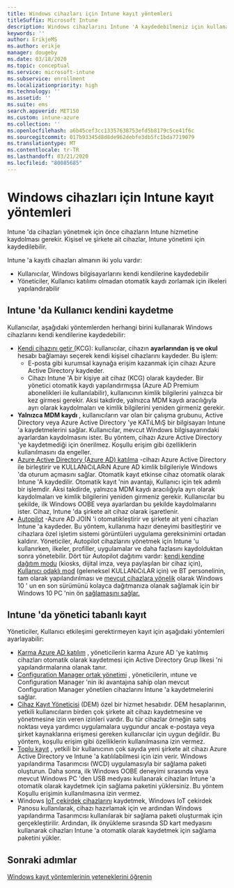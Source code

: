 ```yaml
---
title: Windows cihazları için Intune kayıt yöntemleri
titleSuffix: Microsoft Intune
description: Windows cihazlarını Intune 'A kaydedebilmeniz için kullanabileceğiniz farklı yolları öğrenin
keywords: ''
author: ErikjeMS
ms.author: erikje
manager: dougeby
ms.date: 03/18/2020
ms.topic: conceptual
ms.service: microsoft-intune
ms.subservice: enrollment
ms.localizationpriority: high
ms.technology: ''
ms.assetid: ''
ms.suite: ems
search.appverid: MET150
ms.custom: intune-azure
ms.collection: ''
ms.openlocfilehash: a6b45cef3cc13357638753efd5b8179c5ce41f6c
ms.sourcegitcommit: 017b93345d8d8de962debfe3db5fc1bda7719079
ms.translationtype: MT
ms.contentlocale: tr-TR
ms.lasthandoff: 03/21/2020
ms.locfileid: "80085685"
---
```

# <a name="intune-enrollment-methods-for-windows-devices"></a>Windows cihazları için Intune kayıt yöntemleri

Intune 'da cihazları yönetmek için önce cihazların Intune hizmetine kaydolması gerekir. Kişisel ve şirkete ait cihazlar, Intune yönetimi için kaydedilebilir. 

Intune 'a kayıtlı cihazları almanın iki yolu vardır:
- Kullanıcılar, Windows bilgisayarlarını kendi kendilerine kaydedebilir 
- Yöneticiler, Kullanıcı katılımı olmadan otomatik kaydı zorlamak için ilkeleri yapılandırabilir

## <a name="user-self-enrollment-in-intune"></a>Intune 'da Kullanıcı kendini kaydetme

Kullanıcılar, aşağıdaki yöntemlerden herhangi birini kullanarak Windows cihazlarını kendi kendilerine kaydedebilir:

- [Kendi cihazını getir (](https://docs.microsoft.com/mem/intune/user-help/enroll-windows-10-device)KCG): kullanıcılar, cihazın **ayarlarından** **iş ve okul** hesabı bağlamayı seçerek kendi kişisel cihazlarını kaydeder. Bu işlem:
  - E-posta gibi kurumsal kaynağa erişim kazanmak için cihazı Azure Active Directory kaydeder.
  - Cihazı Intune 'A bir kişiye ait cihaz (KCG) olarak kaydeder.
Bir yönetici otomatik kaydı yapılandırmışsa (Azure AD Premium abonelikleri ile kullanılabilir), kullanıcının kimlik bilgilerini yalnızca bir kez girmesi gerekir. Aksi takdirde, yalnızca MDM kaydı aracılığıyla ayrı olarak kaydolmaları ve kimlik bilgilerini yeniden girmeniz gerekir.  
- **Yalnızca MDM kaydı** , kullanıcıların var olan bir çalışma grubunu, Active Directory veya Azure Active Directory 'ye KATıLMıŞ bir bilgisayarı Intune 'a kaydetmelerini sağlar. Kullanıcılar, mevcut Windows bilgisayarındaki ayarlardan kaydolmasını ister. Bu yöntem, cihazı Azure Active Directory 'ye kaydetmediği için önerilmez. Koşullu erişim gibi özelliklerin kullanılmasını da engeller.
- [Azure Active Directory (Azure AD) katılma](https://docs.microsoft.com/azure/active-directory/user-help/user-help-join-device-on-network) -cihazı Azure Active Directory ile birleştirir ve KULLANıCıLARıN Azure AD kimlik bilgileriyle Windows 'da oturum açmasını sağlar. Otomatik kayıt etkinse cihaz otomatik olarak Intune 'A kaydedilir. Otomatik kayıt 'nin avantajı, Kullanıcı için tek adımlı bir işlemdir. Aksi takdirde, yalnızca MDM kaydı aracılığıyla ayrı olarak kaydolmaları ve kimlik bilgilerini yeniden girmeniz gerekir. Kullanıcılar bu şekilde, ilk Windows OOBE veya ayarlardan bu şekilde kaydolmalarını ister. Cihaz, Intune 'da şirkete ait cihaz olarak işaretlenir.
- [Autopilot](enrollment-autopilot.md) -Azure AD JOIN 'i otomatikleştirir ve şirkete ait yeni cihazları Intune 'a kaydeder. Bu yöntem, kullanıma hazır deneyimi basitleştirir ve cihazlara özel işletim sistemi görüntüleri uygulama gereksinimini ortadan kaldırır. Yöneticiler, Autopilot cihazlarını yönetmek için Intune 'u kullanırken, ilkeler, profiller, uygulamalar ve daha fazlasını kaydolduktan sonra yönetebilir.  Dört tür Autopilot dağıtımı vardır: [kendi kendine dağıtım modu](https://docs.microsoft.com/windows/deployment/windows-autopilot/self-deploying) (kiosks, dijital imza, veya paylaşılan bir cihaz için), [Kullanıcı odaklı mod](https://docs.microsoft.com/windows/deployment/windows-autopilot/user-driven) (geleneksel KULLANıCıLAR için) ve BT personelinin, tam olarak yapılandırılması ve [mevcut cihazlara yönelik](https://docs.microsoft.com/windows/deployment/windows-autopilot/existing-devices) olarak Windows 10 ' un en son sürümünü kolayca dağıtmanıza olanak sağlamak için bir Windows 10 PC 'nin ön [sağlamasını sağlar.](https://docs.microsoft.com/windows/deployment/windows-autopilot/white-glove)

## <a name="administrator-based-enrollment-in-intune"></a>Intune 'da yönetici tabanlı kayıt

Yöneticiler, Kullanıcı etkileşimi gerektirmeyen kayıt için aşağıdaki yöntemleri ayarlayabilir:

- [Karma Azure AD katılım](https://docs.microsoft.com/windows/client-management/mdm/enroll-a-windows-10-device-automatically-using-group-policy) , yöneticilerin karma Azure AD 'ye katılmış cihazları otomatik olarak kaydetmesi için Active Directory Grup İlkesi 'ni yapılandırmalarına olanak tanır.
- [Configuration Manager ortak yönetimi](https://docs.microsoft.com/configmgr/comanage/overview) , yöneticilerin, ıntune ve Configuration Manager 'nin iki avantajına sahip olan mevcut Configuration Manager yönetilen cihazlarını Intune 'a kaydetmelerini sağlar.
- [Cihaz Kayıt Yöneticisi](device-enrollment-manager-enroll.md) (DEM) özel bir hizmet hesabıdır. DEM hesaplarının, yetkili kullanıcıların birden çok şirkete ait cihazı kaydetmesine ve yönetmesine izin veren izinleri vardır. Bu tür cihazlar örneğin satış noktası veya yardımcı uygulamalara uygundur ancak e-postaya veya şirket kaynaklarına erişmesi gereken kullanıcılar için uygun değildir. Bu yöntem, koşullu erişim gibi özelliklerin kullanılmasına izin vermez. 
- [Toplu kayıt](windows-bulk-enroll.md) , yetkili bir kullanıcının çok sayıda yeni şirkete ait cihazı Azure Active Directory ve Intune 'a katılılabilmesi için izin verir. Windows yapılandırma Tasarımcısı (WCD) uygulamasıyla bir sağlama paketi oluşturun. Daha sonra, ilk Windows OOBE deneyimi sırasında veya mevcut Windows PC 'den USB medyası kullanarak cihazları Intune 'a otomatik olarak kaydetmek için sağlama paketini yüklersiniz. Bu yöntem Koşullu erişimin kullanılmasına izin vermez.
- Windows [IoT çekirdek cihazlarını](https://docs.microsoft.com/windows/iot-core/manage-your-device/intunedeviceenrollment) kaydetmek, Windows IoT çekirdek Panosu kullanılarak, cihazı hazırlamak için ve ardından Windows yapılandırma Tasarımcısı kullanılarak bir sağlama paketi oluşturmak için gerçekleştirilir. Ardından, ilk önyükleme sırasında SD kart medyasını kullanarak cihazları Intune 'a otomatik olarak kaydetmek için sağlama paketini yükler.

## <a name="next-steps"></a>Sonraki adımlar

[Windows kayıt yöntemlerinin yeteneklerini öğrenin](enrollment-method-capab.md)
